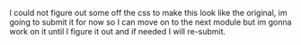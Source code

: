 I could not figure out some off the css to make this look like the original, im going to submit it for now so I can move on to the next module but im gonna work on it until I figure it out and if needed I will re-submit.